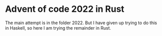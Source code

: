 # Advent of code 2022 in Rust

The main attempt is in the folder 2022. But I have given up trying to do this in Haskell, so here I am trying the remainder in Rust.
